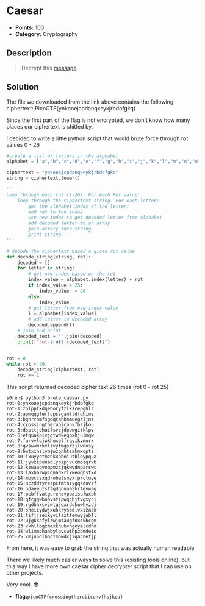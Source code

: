 # Caesar    
* **Points:** 100
* **Category:** Cryptography

## Description
> Decrypt this <a href= "https://jupiter.challenges.picoctf.org/static/49f31c8f17817dc2d367428c9e5ab0bc/ciphertext">message</a>. 
>
>

## Solution
The file we downloaded from the link above contains the following ciphertext: 
PicoCTF{ynkooejcpdanqxeykjrbdofgkq}

Since the first part of the flag is not encrypted, we don't know how many places our ciphertext is shitfed by. 

I decided to write a little python script that would brute force through rot values 0 - 26 

```python
#create a list of letters in the alphabet
alphabet = ["a","b","c","d","e","f","g","h","i","j","k","l","m","n","o","p","q","r","s","t","u","v","w","x","y","z"]

ciphertext = "ynkooejcpdanqxeykjrbdofgkq"
string = ciphertext.lower()      

'''
Loop through each rot (1-26). For each Rot value:
    loop through the ciphertext string. For each letter: 
        get the alphabet.index of the letter: 
        add rot to the index
        use new index to get decoded letter from alphabet
        add decoded letter to an array
        join arrary into string
        print string
'''

# decode the ciphertext based a given rot value
def decode_string(string, rot):
    decoded = []
    for letter in string:
        # get new index based on the rot 
        index_value = alphabet.index(letter) + rot
        if index_value > 25:
            index_value -= 26
        else:
            index_value
        # get letter from new index value
        l = alphabet[index_value]
        # add letter to decoded array
        decoded.append(l)
    # join and print
    decoded_text = "".join(decoded)
    print(f"rot-{rot}:{decoded_text}")


rot = 0 
while rot < 26:
    decode_string(ciphertext, rot)
    rot += 1
```

This script returned decoded cipher text 26 times (rot 0 - rot 25)

```
s0ren$ python3 brute_caesar.py
rot-0:ynkooejcpdanqxeykjrbdofgkq
rot-1:zolppfkdqeboryfzlkscepghlr
rot-2:apmqqglerfcpszgamltdfqhims
rot-3:bqnrrhmfsgdqtahbnmuegrijnt
rot-4:crossingtherubiconvfhsjkou
rot-5:dspttjohuifsvcjdpowgitklpv
rot-6:etquukpivjgtwdkeqpxhjulmqw
rot-7:furvvlqjwkhuxelfrqyikvmnrx
rot-8:gvswwmrkxlivyfmgsrzjlwnosy
rot-9:hwtxxnslymjwzgnhtsakmxoptz
rot-10:ixuyyotmznkxahoiutblnypqua
rot-11:jyvzzpunaolybipjvucmozqrvb
rot-12:kzwaaqvobpmzcjqkwvdnparswc
rot-13:laxbbrwpcqnadkrlxweoqbstxd
rot-14:mbyccsxqdrobelsmyxfprctuye
rot-15:nczddtyrespcfmtnzygqsduvzf
rot-16:odaeeuzsftqdgnuoazhrtevwag
rot-17:pebffvatgurehovpbaisufwxbh
rot-18:qfcggwbuhvsfipwqcbjtvgxyci
rot-19:rgdhhxcviwtgjqxrdckuwhyzdj
rot-20:sheiiydwjxuhkrysedlvxizaek
rot-21:tifjjzexkyvilsztfemwyjabfl
rot-22:ujgkkafylzwjmtaugfnxzkbcgm
rot-23:vkhllbgzmaxknubvhgoyalcdhn
rot-24:wlimmchanbylovcwihpzbmdeio
rot-25:xmjnndiboczmpwdxjiqacnefjp
```

From here, it was easy to grab the string that was actually human readable. 

There we likely much easier ways to solve this (existing tools online), but this way I have more own caesar cipher decrypter script that I can use on other projects. 

Very cool. :sunglasses:

- **flag:**`picoCTF{crossingtherubiconvfhsjkou}`